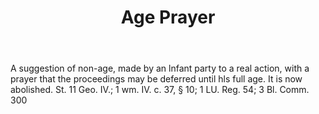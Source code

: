---
title: Age Prayer
letter: A
permalink: "/definitions/age-prayer.html"
body: A suggestion of non-age, made by an lnfant party to a real action, with a prayer
  that the proceedings may be deferred until hls full age. It is now abolished. St.
  11 Geo. IV.; 1 wm. IV. c. 37, § 10; 1 LU. Reg. 54; 3 Bl. Comm. 300
published_at: '2018-07-07'
source: Black's Law Dictionary
layout: post
---